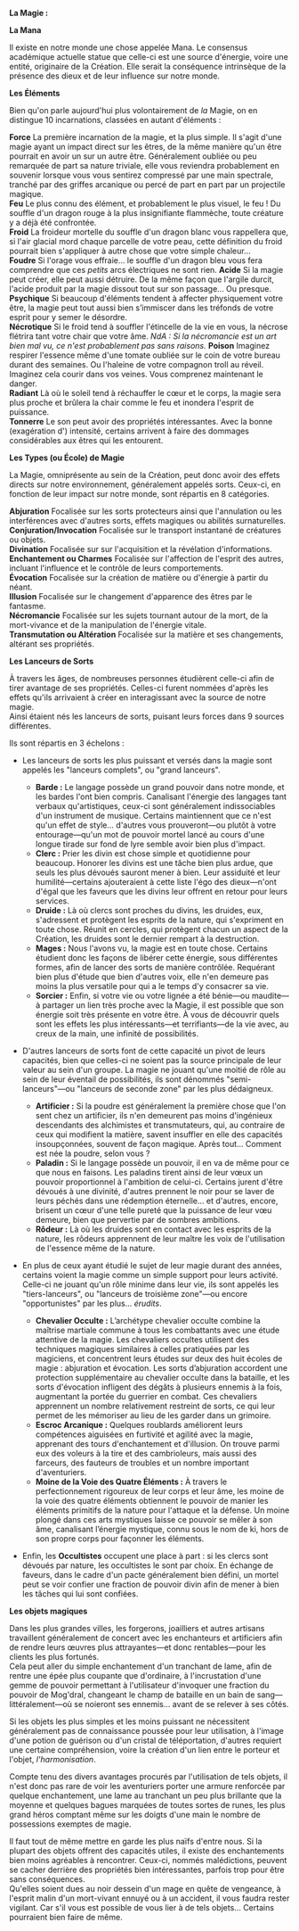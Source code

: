 __**La Magie :**__

**La Mana**

Il existe en notre monde une chose appelée Mana. Le consensus académique actuelle statue que celle-ci est une source d'énergie, voire une entité, originaire de la Création. Elle serait la conséquence intrinsèque de la présence des dieux et de leur influence sur notre monde.

**Les Éléments**

Bien qu'on parle aujourd'hui plus volontairement de *la* Magie, on en distingue 10 incarnations, classées en autant d'éléments :

__Force__ La première incarnation de la magie, et la plus simple. Il s'agit d'une magie ayant un impact direct sur les êtres, de la même manière qu'un être pourrait en avoir un sur un autre être. Généralement oubliée ou peu remarquée de part sa nature triviale, elle vous reviendra probablement en souvenir lorsque vous vous sentirez compressé par une main spectrale, tranché par des griffes arcanique ou percé de part en part par un projectile magique.  
__Feu__ Le plus connu des élément, et probablement le plus visuel, le feu ! Du souffle d'un dragon rouge à la plus insignifiante flammèche, toute créature y a déjà été confrontée.  
__Froid__ La froideur mortelle du souffle d'un dragon blanc vous rappellera que, si l'air glacial mord chaque parcelle de votre peau, cette définition du froid pourrait bien s'appliquer à autre chose que votre simple chaleur...  
__Foudre__ Si l'orage vous effraie... le souffle d'un dragon bleu vous fera comprendre que ces *petits* arcs électriques ne sont rien.
__Acide__ Si la magie peut créer, elle peut aussi détruire. De la même façon que l'argile durcit, l'acide produit par la magie dissout tout sur son passage... Ou presque.  
__Psychique__ Si beaucoup d'éléments tendent à affecter physiquement votre être, la magie peut tout aussi bien s’immiscer dans les tréfonds de votre esprit pour y semer le désordre.  
__Nécrotique__ Si le froid tend à souffler l'étincelle de la vie en vous, la nécrose flétrira tant votre chair que votre âme. *NdA : Si la nécromancie est un art bien mal vu, ce n'est probablement pas sans raisons.*
__Poison__ Imaginez respirer l'essence même d'une tomate oubliée sur le coin de votre bureau durant des semaines. Ou l'haleine de votre compagnon troll au réveil. Imaginez cela courir dans vos veines. Vous comprenez maintenant le danger.  
__Radiant__ Là où le soleil tend à réchauffer le cœur et le corps, la magie sera plus proche et brûlera la chair comme le feu et inondera l'esprit de puissance.  
__Tonnerre__ Le son peut avoir des propriétés intéressantes. Avec la bonne (exagération d') intensité, certains arrivent à faire des dommages considérables aux êtres qui les entourent.  

**Les Types (ou École) de Magie**

La Magie, omniprésente au sein de la Création, peut donc avoir des effets directs sur notre environnement, généralement appelés sorts. Ceux-ci, en fonction de leur impact sur notre monde, sont répartis en 8 catégories.

__Abjuration__ Focalisée sur les sorts protecteurs ainsi que l'annulation ou les interférences avec d'autres sorts, effets magiques ou abilités surnaturelles.  
__Conjuration/Invocation__ Focalisée sur le transport instantané de créatures ou objets.  
__Divination__ Focalisée sur sur l'acquisition et la révélation d'informations.  
__Enchantement ou Charmes__ Focalisée sur l'affection de l'esprit des autres, incluant l'influence et le contrôle de leurs comportements.  
__Évocation__ Focalisée sur la création de matière ou d'énergie à partir du néant.  
__Illusion__ Focalisée sur le changement d'apparence des êtres par le fantasme.  
__Nécromancie__ Focalisée sur les sujets tournant autour de la mort, de la mort-vivance et de la manipulation de l'énergie vitale.  
__Transmutation ou Altération__ Focalisée sur la matière et ses changements, altérant ses propriétés.

**Les Lanceurs de Sorts**

À travers les âges, de nombreuses personnes étudièrent celle-ci afin de tirer avantage de ses propriétés. Celles-ci furent nommées d'après les effets qu'ils arrivaient à créer en interagissant avec la source de notre magie.  
Ainsi étaient nés les lanceurs de sorts, puisant leurs forces dans 9 sources différentes.

Ils sont répartis en 3 échelons :

- Les lanceurs de sorts les plus puissant et versés dans la magie sont appelés les "lanceurs complets", ou "grand lanceurs".

    - __Barde :__ Le langage possède un grand pouvoir dans notre monde, et les bardes l'ont bien compris. Canalisant l'énergie des langages tant verbaux qu'artistiques, ceux-ci sont généralement indissociables d'un instrument de musique. Certains maintiennent que ce n'est qu'un effet de style... d'autres vous prouveront—ou plutôt à votre entourage—qu'un mot de pouvoir mortel lancé au cours d'une longue tirade sur fond de lyre semble avoir bien plus d'impact.  
    - __Clerc :__ Prier les divin est chose simple et quotidienne pour beaucoup. Honorer les divins est une tâche bien plus ardue, que seuls les plus dévoués sauront mener à bien. Leur assiduité et leur humilité—certains ajouteraient à cette liste l'égo des dieux—n'ont d'égal que les faveurs que les divins leur offrent en retour pour leurs services.  
    - __Druide :__ Là où clercs sont proches du divins, les druides, eux, s'adressent et protègent les esprits de la nature, qui s'expriment en toute chose. Réunit en cercles, qui protègent chacun un aspect de la Création, les druides sont le dernier rempart à la destruction.  
    - __Mages :__ Nous l'avons vu, la magie est en toute chose. Certains étudient donc les façons de libérer cette énergie, sous différentes formes, afin de lancer des sorts de manière contrôlée. Requérant bien plus d'étude que bien d'autres voix, elle n'en demeure pas moins la plus versatile pour qui a le temps d'y consacrer sa vie.  
    - __Sorcier :__ Enfin, si votre vie ou votre lignée a été bénie—ou maudite—à partager un lien très proche avec la Magie, il est possible que son énergie soit très présente en votre être. À vous de découvrir quels sont les effets les plus intéressants—et terrifiants—de la vie avec, au creux de la main, une infinité de possibilités.  

- D'autres lanceurs de sorts font de cette capacité un pivot de leurs capacités, bien que celles-ci ne soient pas la source principale de leur valeur au sein d'un groupe. La magie ne jouant qu'une moitié de rôle au sein de leur éventail de possibilités, ils sont dénommés "semi-lanceurs"—ou "lanceurs de seconde zone" par les plus dédaigneux.

    - __Artificier :__ Si la poudre est généralement la première chose que l'on sent chez un artificier, ils n'en demeurent pas moins d'ingénieux descendants des alchimistes et transmutateurs, qui, au contraire de ceux qui modifient la matière, savent insuffler en elle des capacités insoupçonnées, souvent de façon magique. Après tout... Comment est née la poudre, selon vous ?  
    - __Paladin :__ Si le langage possède un pouvoir, il en va de même pour ce que nous en faisons. Les paladins tirent ainsi de leur vœux un pouvoir proportionnel à l'ambition de celui-ci. Certains jurent d'être dévoués à une divinité, d'autres prennent le noir pour se laver de leurs péchés dans une rédemption éternelle... et d'autres, encore, brisent un cœur d'une telle pureté que la puissance de leur vœu demeure, bien que pervertie par de sombres ambitions.  
    - __Rôdeur :__ Là où les druides sont en contact avec les esprits de la nature, les rôdeurs apprennent de leur maître les voix de l'utilisation de l'essence même de la nature.  

- En plus de ceux ayant étudié le sujet de leur magie durant des années, certains voient la magie comme un simple support pour leurs activité. Celle-ci ne jouant qu'un rôle minime dans leur vie, ils sont appelés les "tiers-lanceurs", ou "lanceurs de troisième zone"—ou encore "opportunistes" par les plus... *érudits*.

    - __Chevalier Occulte :__ L’archétype chevalier occulte combine la maîtrise martiale commune à tous les combattants avec une étude attentive de la magie. Les chevaliers occultes utilisent des techniques magiques similaires à celles pratiquées par les magiciens, et concentrent leurs études sur deux des huit écoles de magie : abjuration et évocation. Les sorts d’abjuration accordent une protection supplémentaire au chevalier occulte dans la bataille, et les sorts d'évocation infligent des dégâts à plusieurs ennemis à la fois, augmentant la portée du guerrier en combat. Ces chevaliers apprennent un nombre relativement restreint de sorts, ce qui leur permet de les mémoriser au lieu de les garder dans un grimoire.  
    - __Escroc Arcanique :__ Quelques roublards améliorent leurs compétences aiguisées en furtivité et agilité avec la magie, apprenant des tours d'enchantement et d'illusion. On trouve parmi eux des voleurs à la tire et des cambrioleurs, mais aussi des farceurs, des fauteurs de troubles et un nombre important d'aventuriers.  
    - __Moine de la Voie des Quatre Éléments :__ À travers le perfectionnement rigoureux de leur corps et leur âme, les moine de la voie des quatre éléments obtiennent le pouvoir de manier les éléments primitifs de la nature pour l'attaque et la défense. Un moine plongé dans ces arts mystiques laisse ce pouvoir se mêler à son âme, canalisant l’énergie mystique, connu sous le nom de ki, hors de son propre corps pour façonner les éléments.  

 - Enfin, les __Occultistes__ occupent une place à part : si les clercs sont dévoués par nature, les occultistes le sont par choix. En échange de faveurs, dans le cadre d'un pacte généralement bien défini, un mortel peut se voir confier une fraction de pouvoir divin afin de mener à bien les tâches qui lui sont confiées.

__**Les objets magiques**__

Dans les plus grandes villes, les forgerons, joailliers et autres artisans travaillent généralement de concert avec les enchanteurs et artificiers afin de rendre leurs œuvres plus attrayantes—et donc rentables—pour les clients les plus fortunés.  
Cela peut aller du simple enchantement d'un tranchant de lame, afin de rentre une épée plus coupante que d'ordinaire, à l'incrustation d'une gemme de pouvoir permettant à l'utilisateur d'invoquer une fraction du pouvoir de Mog'dral, changeant le champ de bataille en un bain de sang—littéralement—où se noieront ses ennemis... avant de se relever à ses côtés.

Si les objets les plus simples et les moins puissant ne nécessitent généralement pas de connaissance poussée pour leur utilisation, à l'image d'une potion de guérison ou d'un cristal de téléportation, d'autres requiert une certaine compréhension, voire la création d'un lien entre le porteur et l'objet, *l'harmonisation*.

Compte tenu des divers avantages procurés par l'utilisation de tels objets, il n'est donc pas rare de voir les aventuriers porter une armure renforcée par quelque enchantement, une lame au tranchant un peu plus brillante que la moyenne et quelques bagues marquées de toutes sortes de runes, les plus grand héros comptant même sur les doigts d'une main le nombre de possessions exemptes de magie.

Il faut tout de même mettre en garde les plus naïfs d'entre nous. Si la plupart des objets offrent des capacités utiles, il existe des enchantements bien moins agréables à rencontrer. Ceux-ci, nommés malédictions, peuvent se cacher derrière des propriétés bien intéressantes, parfois trop pour être sans conséquences.  
Qu'elles soient dues au noir dessein d'un mage en quête de vengeance, à l'esprit malin d'un mort-vivant ennuyé ou à un accident, il vous faudra rester vigilant. Car s'il vous est possible de vous lier à de tels objets... Certains pourraient bien faire de même.